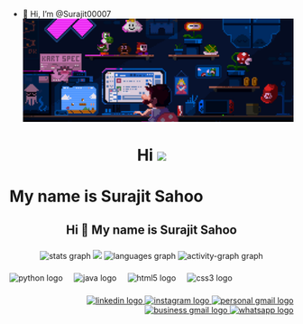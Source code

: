 - 👋 Hi, I’m @Surajit00007
![Banner](https://github.com/sayantancodex/sayantancodex/blob/main/coder.gif)
<h1 align="center"> Hi <img src="https://raw.githubusercontent.com/MartinHeinz/MartinHeinz/master/wave.gif" width="30px"><h1>My name is Surajit Sahoo</h1>
<!-- Surajit Sahoo -->
<h2 align="center">Hi 👋 My name is Surajit Sahoo</h2>

###

<div align="center">
  <img src="https://github-readme-stats.vercel.app/api?username=SurajitSahoo&hide_title=false&hide_rank=false&show_icons=true&include_all_commits=true&count_private=true&disable_animations=false&theme=aura_dark&locale=en&hide_border=false" height="150" alt="stats graph"  />
  <img src="https://streak-stats.demolab.com/?user=SurajitSahoo&locale=en&mode=daily&theme=dark&hide_border=false&border_radius=5"  />
  <img src="https://github-readme-stats.vercel.app/api/top-langs?username=SurajitSahoo&locale=en&hide_title=false&layout=compact&card_width=320&langs_count=5&theme=dracula&hide_border=false" height="150" alt="languages graph"  />
  <img src="https://github-readme-activity-graph.vercel.app/graph?username=SurajitSahoo&theme=github-dark&area=true&hide_border=true&hide_title=false" height="150" alt="activity-graph graph"  />
</div>

###

<div align="left">
  <!-- Most used languages -->
  <p> <PYTHON> <JAVA> <HTML> <CSS> </p>
  <img src="https://cdn.jsdelivr.net/gh/devicons/devicon/icons/python/python-original.svg" height="35" alt="python logo"  />
  <img width="12" />
  <img src="https://cdn.jsdelivr.net/gh/devicons/devicon/icons/java/java-original.svg" height="35" alt="java logo"  />
  <img width="12" />
  <img src="https://cdn.jsdelivr.net/gh/devicons/devicon/icons/html5/html5-plain-wordmark.svg" height="35" alt="html5 logo"  />
  <img width="12" />
  <img src="https://cdn.jsdelivr.net/gh/devicons/devicon/icons/css3/css3-original.svg" height="35" alt="css3 logo"  />
</div>

###

<div align="right">
  <!-- Social Links -->
  <a href="https://www.linkedin.com/in/surajit-sahoo-084173335/" target="_blank">
    <img src="https://raw.githubusercontent.com/maurodesouza/profile-readme-generator/master/src/assets/icons/social/linkedin/default.svg" width="47" height="35" alt="linkedin logo"  />
  </a>
  <a href="https://www.instagram.com/surajit._007/" target="_blank">
    <img src="https://raw.githubusercontent.com/maurodesouza/profile-readme-generator/master/src/assets/icons/social/instagram/default.svg" width="47" height="35" alt="instagram logo"  />
  </a>
  <a href="mailto:surajitcoc121@gmail.com" target="_blank">
    <img src="https://raw.githubusercontent.com/maurodesouza/profile-readme-generator/master/src/assets/icons/social/gmail/default.svg" width="47" height="35" alt="personal gmail logo"  />
  </a>
  <a href="mailto:surajit007inc@gmail.com" target="_blank">
    <img src="https://raw.githubusercontent.com/maurodesouza/profile-readme-generator/master/src/assets/icons/social/gmail/default.svg" width="47" height="35" alt="business gmail logo"  />
  </a>
  <a href="https://wa.me/qr/EP5FD5HPXI3DM1" target="_blank">
    <img src="https://raw.githubusercontent.com/maurodesouza/profile-readme-generator/master/src/assets/icons/social/whatsapp/default.svg" width="47" height="35" alt="whatsapp logo"  />
  </a>
</div>

<div align="center" style="margin-top: 10px;">
  
</div>

###

